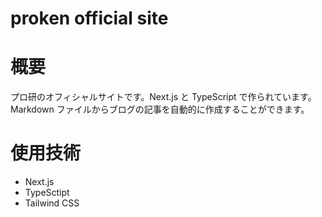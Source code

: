 # proken official site

# 概要

プロ研のオフィシャルサイトです。Next.js と TypeScript で作られています。Markdown ファイルからブログの記事を自動的に作成することができます。

# 使用技術

- Next.js
- TypeSctipt
- Tailwind CSS
